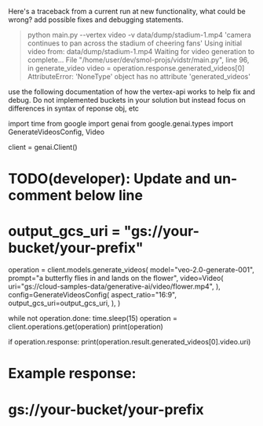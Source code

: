 
Here's a traceback from a current run at new functionality, what could be wrong? add possible fixes and debugging statements.

> python main.py --vertex video -v data/dump/stadium-1.mp4  'camera continues to pan across the stadium of cheering fans' 
        Using initial video from: data/dump/stadium-1.mp4
        Waiting for video generation to complete...
        File "/home/user/dev/smol-projs/vidstr/main.py", line 96, in generate_video
            video = operation.response.generated_videos[0]
        AttributeError: 'NoneType' object has no attribute 'generated_videos'

use the following documentation of how the vertex-api works to help fix and debug. Do not implemented buckets in your solution but instead focus on differences in syntax of reponse obj, etc

import time
from google import genai
from google.genai.types import GenerateVideosConfig, Video

client = genai.Client()

# TODO(developer): Update and un-comment below line
# output_gcs_uri = "gs://your-bucket/your-prefix"

operation = client.models.generate_videos(
    model="veo-2.0-generate-001",
    prompt="a butterfly flies in and lands on the flower",
    video=Video(
        uri="gs://cloud-samples-data/generative-ai/video/flower.mp4",
    ),
    config=GenerateVideosConfig(
        aspect_ratio="16:9",
        output_gcs_uri=output_gcs_uri,
    ),
)

while not operation.done:
    time.sleep(15)
    operation = client.operations.get(operation)
    print(operation)

if operation.response:
    print(operation.result.generated_videos[0].video.uri)

# Example response:
# gs://your-bucket/your-prefix